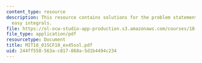 ```yaml
---
content_type: resource
description: This resource contains solutions for the problem statements related to
  easy integrals.
file: https://ol-ocw-studio-app-production.s3.amazonaws.com/courses/18-01sc-single-variable-calculus-fall-2010/244ff558563ac817868a5d1b4494c234_MIT18_01SCF10_ex45sol.pdf
file_type: application/pdf
resourcetype: Document
title: MIT18_01SCF10_ex45sol.pdf
uid: 244ff558-563a-c817-868a-5d1b4494c234
---
```

